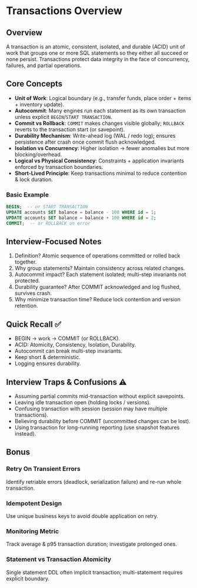 # Transactions Overview

## Overview
A transaction is an atomic, consistent, isolated, and durable (ACID) unit of work that groups one or more SQL statements so they either all succeed or none persist. Transactions protect data integrity in the face of concurrency, failures, and partial operations.

## Core Concepts
- **Unit of Work**: Logical boundary (e.g., transfer funds, place order + items + inventory update).
- **Autocommit**: Many engines run each statement as its own transaction unless explicit `BEGIN`/`START TRANSACTION`.
- **Commit vs Rollback**: `COMMIT` makes changes visible globally; `ROLLBACK` reverts to the transaction start (or savepoint).
- **Durability Mechanism**: Write-ahead log (WAL / redo log); ensures persistence after crash once commit flush acknowledged.
- **Isolation vs Concurrency**: Higher isolation → fewer anomalies but more blocking/overhead.
- **Logical vs Physical Consistency**: Constraints + application invariants enforced by transaction boundaries.
- **Short-Lived Principle**: Keep transactions minimal to reduce contention & lock duration.

### Basic Example
```sql
BEGIN;  -- or START TRANSACTION
UPDATE accounts SET balance = balance - 100 WHERE id = 1;
UPDATE accounts SET balance = balance + 100 WHERE id = 2;
COMMIT;  -- or ROLLBACK on error
```

## Interview-Focused Notes
1. Definition? Atomic sequence of operations committed or rolled back together.
2. Why group statements? Maintain consistency across related changes.
3. Autocommit impact? Each statement isolated; multi-step invariants not protected.
4. Durability guarantee? After COMMIT acknowledged and log flushed, survives crash.
5. Why minimize transaction time? Reduce lock contention and version retention.

## Quick Recall ✅
- BEGIN → work → COMMIT (or ROLLBACK).
- ACID: Atomicity, Consistency, Isolation, Durability.
- Autocommit can break multi-step invariants.
- Keep short & deterministic.
- Logging ensures durability.

## Interview Traps & Confusions ⚠️
- Assuming partial commits mid-transaction without explicit savepoints.
- Leaving idle transaction open (holding locks / versions).
- Confusing transaction with session (session may have multiple transactions).
- Believing durability before COMMIT (uncommitted changes can be lost).
- Using transaction for long-running reporting (use snapshot features instead).

## Bonus
### Retry On Transient Errors
Identify retriable errors (deadlock, serialization failure) and re-run whole transaction.

### Idempotent Design
Use unique business keys to avoid double application on retry.

### Monitoring Metric
Track average & p95 transaction duration; investigate prolonged ones.

### Statement vs Transaction Atomicity
Single statement DDL often implicit transaction; multi-statement requires explicit boundary.
